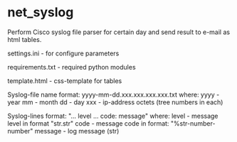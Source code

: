 # net_syslog
Perform Cisco syslog file parser for certain day and send result to e-mail as html tables.

settings.ini - for configure parameters

requirements.txt - required python modules

template.html - css-template for tables

Syslog-file name format: yyyy-mm-dd.xxx.xxx.xxx.xxx.txt
where: 
yyyy - year
mm - month
dd - day
xxx - ip-address octets (tree numbers in each)

Syslog-lines format:
"...	level	...	code: message"
where:
level - message level in format "str.str"
code - message code in format: "%str-number-number"
message - log message (str)

